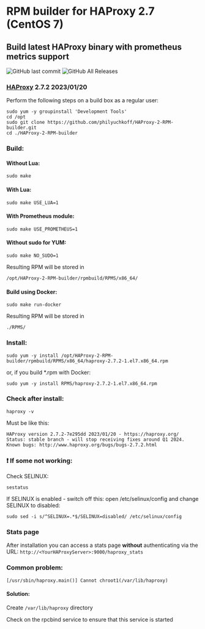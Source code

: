 # RPM builder for HAProxy 2.7 (CentOS 7)
## Build latest HAProxy binary with prometheus metrics support

![GitHub last commit](https://img.shields.io/github/last-commit/philyuchkoff/HAProxy-2-RPM-builder?style=for-the-badge)
![GitHub All Releases](https://img.shields.io/github/downloads/philyuchkoff/HAProxy-2-RPM-builder/total?style=for-the-badge)


### [HAProxy](http://www.haproxy.org/) 2.7.2 2023/01/20

Perform the following steps on a build box as a regular user:


    sudo yum -y groupinstall 'Development Tools'
    cd /opt
    sudo git clone https://github.com/philyuchkoff/HAProxy-2-RPM-builder.git
    cd ./HAProxy-2-RPM-builder

### Build:

#### Without Lua:

    sudo make
    
#### With Lua:

    sudo make USE_LUA=1

#### With Prometheus module:

    sudo make USE_PROMETHEUS=1

#### Without sudo for YUM:

    sudo make NO_SUDO=1

Resulting RPM will be stored in 

    /opt/HAProxy-2-RPM-builder/rpmbuild/RPMS/x86_64/

#### Build using Docker:

    sudo make run-docker

Resulting RPM will be stored in 

    ./RPMS/


### Install:

    sudo yum -y install /opt/HAProxy-2-RPM-builder/rpmbuild/RPMS/x86_64/haproxy-2.7.2-1.el7.x86_64.rpm

or, if you build *.rpm with Docker:

    sudo yum -y install RPMS/haproxy-2.7.2-1.el7.x86_64.rpm 
    

### Check after install:

    haproxy -v

Must be like this:

    HAProxy version 2.7.2-7e295dd 2023/01/20 - https://haproxy.org/
    Status: stable branch - will stop receiving fixes around Q1 2024.
    Known bugs: http://www.haproxy.org/bugs/bugs-2.7.2.html
    

### :exclamation: If some not working:

Check SELINUX:

    sestatus

If SELINUX is enabled  - switch off this: open /etc/selinux/config and change SELINUX to disabled:

    sudo sed -i s/^SELINUX=.*$/SELINUX=disabled/ /etc/selinux/config

### Stats page

After installation you can access a stats page **without** authenticating via the URL: `http://<YourHAProxyServer>:9000/haproxy_stats`



### Common problem:
    [/usr/sbin/haproxy.main()] Cannot chroot1(/var/lib/haproxy)  

#### Solution:
Create `/var/lib/haproxy` directory

Check on the rpcbind service to ensure that this service is started 
